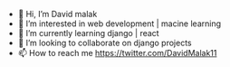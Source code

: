 - 👋 Hi, I’m David malak
- 👀 I’m interested in web development | macine learning
- 🌱 I’m currently learning django | react
- 💞️ I’m looking to collaborate on django projects
- 📫 How to reach me https://twitter.com/DavidMalak11

<!---
DODO20677/DODO20677 is a ✨ special ✨ repository because its `README.md` (this file) appears on your GitHub profile.
You can click the Preview link to take a look at your changes.
--->
